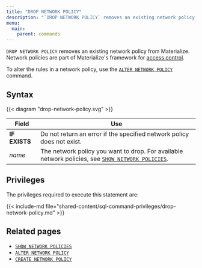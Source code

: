 ```yaml
---
title: "DROP NETWORK POLICY"
description: "`DROP NETWORK POLICY` removes an existing network policy from Materialize."
menu:
  main:
    parent: commands
---
```


`DROP NETWORK POLICY` removes an existing network policy from Materialize.
Network policies are part of Materialize's framework for [access control](/security/access-control/).

To alter the rules in a network policy, use the [`ALTER NETWORK POLICY`](../alter-network-policy)
command.

## Syntax

{{< diagram "drop-network-policy.svg" >}}

Field         | Use
--------------|-----
**IF EXISTS** | Do not return an error if the specified network policy does not exist.
_name_        | The network policy you want to drop. For available network policies, see [`SHOW NETWORK POLICIES`](../show-network-policies).

## Privileges

The privileges required to execute this statement are:

{{< include-md
file="shared-content/sql-command-privileges/drop-network-policy.md" >}}

## Related pages

- [`SHOW NETWORK POLICIES`](../show-network-policies)
- [`ALTER NETWORK POLICY`](../alter-network-policy)
- [`CREATE NETWORK POLICY`](../create-network-policy)
